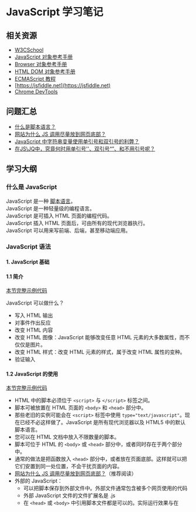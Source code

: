 # JavaScript 学习笔记

## 相关资源
- [W3CSchool](http://www.w3school.com.cn/js/index.asp)
- [JavaScript 对象参考手册](http://www.w3school.com.cn/jsref/index.asp)
- [Browser 对象参考手册](http://www.w3school.com.cn/jsref/index.asp)
- [HTML DOM 对象参考手册](http://www.w3school.com.cn/jsref/index.asp)
- [ECMAScript 教程](http://www.w3school.com.cn/js/index_pro.asp)
- [https://jsfiddle.net](https://jsfiddle.net)
- [Chrome DevTools](https://developers.google.com/web/tools/)

## 问题汇总
- [什么是脚本语言？](https://zh.wikipedia.org/wiki/脚本语言)
- [网站为什么 JS 调用尽量放到网页底部？](https://www.zhihu.com/question/34147508)
- [JavaScript 中字符串变量使用单引号和双引号的利弊？](https://www.zhihu.com/question/21168673)
- [在JS\JQ中，究竟何时用单引号''、双引号“”、和不用引号呢？](https://segmentfault.com/q/1010000004519527)

## 学习大纲
### 什么是 JavaScript

JavaScript 是一种 [脚本语言](https://zh.wikipedia.org/wiki/脚本语言)。
<br>
JavaScript 是一种轻量级的编程语言。
<br>
JavaScript 是可插入 HTML 页面的编程代码。
<br>
JavaScript 插入 HTML 页面后，可由所有的现代浏览器执行。
<br>
JavaScript 可以用来写前端、后端，甚至移动端应用。
<br>

### JavaScript 语法
#### 1. JavaScript 基础
#### 1.1 简介
[本节完整示例代码](./JavaScriptExamples/html/01_intro.html)

JavaScript 可以做什么？
- 写入 HTML 输出
- 对事件作出反应
- 改变 HTML 内容
- 改变 HTML 图像：JavaScript 能够改变任意 HTML 元素的大多数属性，而不仅仅是图片。
- 改变 HTML 样式：改变 HTML 元素的样式，属于改变 HTML 属性的变种。
- 验证输入    


#### 1.2 JavaScript 的使用

[本节完整示例代码](./JavaScriptExamples/html/02_usage.html)

- HTML 中的脚本必须位于 `<script>` 与 `</script>` 标签之间。
- 脚本可被放置在 HTML 页面的 `<body>` 和 `<head>` 部分中。
- 那些老旧的实例可能会在 `<script>` 标签中使用 `type="text/javascript"`。现在已经不必这样做了。JavaScript 是所有现代浏览器以及 HTML5 中的默认脚本语言。
- 您可以在 HTML 文档中放入不限数量的脚本。
- 脚本可位于 HTML 的 `<body>` 或 `<head>` 部分中，或者同时存在于两个部分中。
- 通常的做法是把函数放入 `<head>` 部分中，或者放在页面底部。这样就可以把它们安置到同一处位置，不会干扰页面的内容。
- [网站为什么 JS 调用尽量放到网页底部？](https://www.zhihu.com/question/34147508)（推荐阅读）
- 外部的 JavaScript：
  - 可以把脚本保存到外部文件中。外部文件通常包含被多个网页使用的代码
  - 外部 JavaScript 文件的文件扩展名是 .js
  - 在 `<head>` 或 `<body>` 中引用脚本文件都是可以的。实际运行效果与在 <script> 标签中编写脚本完全一致
  - 如需使用外部文件，请在 `<script>` 标签的 "src" 属性中设置该 .js 文件。


#### 1.3 JavaScript 输出
[本节完整示例代码](./JavaScriptExamples/html/03_write.html)

JavaScript 通常用于操作 HTML 元素。
- 操作 HTML 元素：如需从 JavaScript 访问某个 HTML 元素，您可以使用 `document.getElementById(id)` 方法
- 写到文档输出：如需通过 JavaScript 添加某个 HTML 元素，您可以使用 `document.write()` 方法
- ⚠️注意：请使用 `document.write()` 仅仅向文档输出写内容，如果在文档已完成加载后执行 document.write，整个 HTML 页面将被覆盖

#### 1.4 JavaScript 语句
> JavaScript 语句向浏览器发出的命令。语句的作用是告诉浏览器该做什么。
- 分号 `;`
  - 分号用于分隔 JavaScript 语句，通常我们在每条可执行的语句结尾添加分号
  - 在 JavaScript 中，分号是可以省略的，但是当一行中有多条语句时，分号不能省略
- JavaScript 代码
  - JavaScript 代码（或者只有 JavaScript）是 JavaScript 语句的序列
  - JavaScript 是脚本语言。浏览器会在读取代码时，会按照编写顺序逐行地执行脚本代码。而对于传统编程来说，会在执行前对所有代码进行编译
- JavaScript 代码块
  - JavaScript 语句通过代码块的形式进行组合
  - 块由左花括号开始，由右花括号结束
  - 块的作用是使语句序列一起执行
  - JavaScript 函数是将语句组合在块中的典型例子
- JavaScript 对大小写敏感
- 空格：JavaScript 会忽略多余的空格，我们可以通过适当添加空格，来提高其可读性
  ``` JavaScript
  var name="Hello";
  var name = "Hello";
  ```
- 对代码行进行折行：可以在文本字符串中使用反斜杠对代码行进行换行。
  ``` JavaScript
  document.write("Hello \
  World!");
  ```
  
#### 1.5 JavaScript 注释
单行注释：
``` JavaScript
// 输出标题：
document.getElementById("myH1").innerHTML = "Welcome to my Homepage";
//document.getElementById("myH1").innerHTML = "Welcome to my Homepage";
```

行末注释：
``` JavaScript
var x = 5;    // 声明 x 并把 5 赋值给它
var y = x+2;  // 声明 y 并把 x+2 赋值给它
```

多行注释：
``` JavaScript
/*
document.getElementById("myH1").innerHTML = "Welcome to my Homepage";
document.getElementById("myP").innerHTML = "This is my first paragraph.";
*/
```

#### 1.6 JavaScript 变量
> 变量是存储信息的容器。

- 变量的命名：变量可以使用短名称（比如 x 和 y），也可以使用描述性更好的名称（比如 age）
  - 变量必须以字母开头
  - 变量也能以 `$` 和 `_` 符号开头（不推荐）
  - 变量名称对大小写敏感（y 和 Y 是不同的变量）
- JavaScript 变量能保存多种数据类型
- 声明（创建） JavaScript 变量
  - 在 JavaScript 中创建变量通常称为“声明”变量
  - 我们使用 `var` 关键词来声明变量
    ``` JavaScript
    var personName;
    var carBrandName = "Volvo";
    ```
  - 可以在一条语句中声明很多变量
	 ``` JavaScript
	 var name = "Gates", age = 56, job = "CEO";
	 ```
  - 如果在声明变量时没有赋值，这个变量的值实际上是 `undefined`
    ``` JavaScript
    var carname;  //  undefined
    ```
  - 如果重新声明 JavaScript 变量，该变量的值不会丢失
	 ``` JavaScript
	 // 在以下两条语句执行后，变量 carname 的值依然是 "Volvo"：
	 var carname = "Volvo";
	 var carname;
	 ```

#### 1.7 JavaScript 数据类型（字符串、数字、布尔、数组、对象、Null、Undefined）
